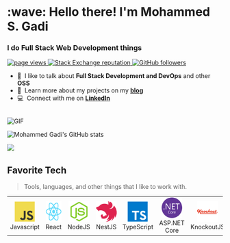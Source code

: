 <h1 align="left" id="msgadi-title">:wave: Hello there! I'm Mohammed S. Gadi</h1>
<h3 align="left">I do Full Stack Web Development things</h3>

<p align="left">
  <a href="https://github.com/msgadi">
    <img src="https://komarev.com/ghpvc/?username=msgadi" alt="page views" />
  </a> 
  <a href="https://stackoverflow.com/users/4299820">
    <img alt="Stack Exchange reputation" 
    src="https://img.shields.io/stackexchange/stackoverflow/r/4299820?color=orange&label=reputation&logo=stackoverflow">
  </a> 
  <a href="https://github.com/msgadi?tab=followers">
    <img alt="GitHub followers" src="https://img.shields.io/github/followers/msgadi?color=green&logo=github">
  </a> 
</p> 

- :speech_balloon: &nbsp;I like to talk about **Full Stack Development and DevOps** and other **OSS**
- :book: &nbsp;Learn more about my projects on my **[blog]**
- :computer: &nbsp;Connect with me on **[LinkedIn]**

<br>

<img alt="GIF" src="https://github.com/abhisheknaiidu/abhisheknaiidu/blob/master/code.gif?raw=true" width="500" height="320" />
<br>

![Mohammed Gadi's GitHub stats](https://github-readme-stats.vercel.app/api?username=msgadi&show_icons=true&theme=synthwave)

<a href="https://github.com/msgadi">
  <img   src="https://github-readme-stats.vercel.app/api/top-langs/?username=msgadi&theme=light&hide_langs_below=1" />
</a>

<br>

<h2 align="left" id="msgadi-tech">Favorite Tech</h2>

> Tools, languages, and other things that I like to work with.

<table>
  <tr>
    <td align="center" width="96">
      <a href="#msgadi-tech">
        <img src="./img/javascript-original.svg" width="48" height="48" alt="JS" />
      </a>
      <br>Javascript
    </td>
 <td align="center" width="96">
      <a href="#msgadi-tech">
        <img src="./img/react-original.svg" width="48" height="48" alt="ReactJS" />
      </a>
      <br>React
    </td>
 <td align="center" width="96">
      <a href="#msgadi-tech">
        <img src="./img/nodejs-original.svg" width="48" height="48" alt="NodeJS" />
      </a>
      <br>NodeJS
    </td>
 <td align="center" width="96">
      <a href="#msgadi-tech">
        <img src="./img/nestjs-plain.svg" width="48" height="48" alt="NestJs" />
      </a>
      <br>NestJS
    </td> 
    <td align="center" width="96">
      <a href="#msgadi-tech">
        <img src="./img/typescript-original.svg" width="48" height="48" alt="TypeScript" />
      </a>
      <br>TypeScript
    </td> 
 <td align="center" width="96">
      <a href="#msgadi-tech">
        <img src="./img/dotnetcore-original.svg" width="48" height="48" alt="dot-net-core" />
      </a>
      <br>ASP.NET Core
    </td> 
<td align="center" width="96">
      <a href="#msgadi-tech">
        <img src="./img/knockout-plain-wordmark.svg" width="48" height="48" alt="knockout" />
      </a>
      <br>KnockoutJS
    </td> 
<td align="center" width="96">
      <a href="#msgadi-tech">
        <img src="./img/firebase-plain.svg" width="48" height="48" alt="firebase" />
      </a>
      <br>Firebase
    </td> 
<td align="center" width="96">
      <a href="#msgadi-tech">
        <img src="./img/amazonwebservices-original.svg" width="48" height="48" alt="aws" />
      </a>
      <br>AWS
    </td> 
    <td align="center" width="96"> 
      <a href="#msgadi-tech" >
        <img src="./img/docker-original.svg" width="48" height="48" alt="Docker" />
      </a>
      <br>Docker
    </td> 
  </tr>
</table>

<!-- links -->

[Nearform]: https://www.nearform.com/ "nearform"
[linkedin]: https://www.linkedin.com/in/mohammedgadi/ "Mohammed S. Gadi LinkedIn"
[blog]: https://mohammedgadi.com/ "My Blog"
